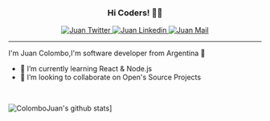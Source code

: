 <h3 align="center"> Hi Coders! 👨‍💻 </h3>

<p align="center">
    <a href="https://twitter.com/Jcolombo15">
      <img alt="Juan Twitter" src="https://img.shields.io/badge/-Jcolombo15-1ca0f1?style=flat-square&labelColor=1ca0f1&logo=twitter&logoColor=white&link=https://twitter.com/Jcolombo15" />
    </a>
    <a href="https://www.linkedin.com/in/jcolombo/">
      <img alt="Juan Linkedin" src="https://img.shields.io/badge/-Juan_Colombo-blue?style=flat-square&logo=Linkedin&logoColor=white&link=https://www.linkedin.com/in/jcolombo/)" />
    </a>
    <a href="mailto:juan.colombo95@gmail.com">
      <img alt="Juan Mail" src="https://img.shields.io/badge/-juan.colombo95@gmail.com-c14438?style=flat-square&logo=Gmail&logoColor=white&link=mailto:juan.colombo95@gmail.com" />
    </a>
</p>

---
I'm Juan Colombo,I'm software developer from Argentina 🚀

- 🌱 I’m currently learning React & Node.js
- 👯 I’m looking to collaborate on Open's Source Projects
<br />

![ColomboJuan's github stats](https://github-readme-stats.anuraghazra1.vercel.app/api?username=ColomboJuan&show_icons=true&title_color=fff&icon_color=79ff97&text_color=9f9f9f&bg_color=151515)]
